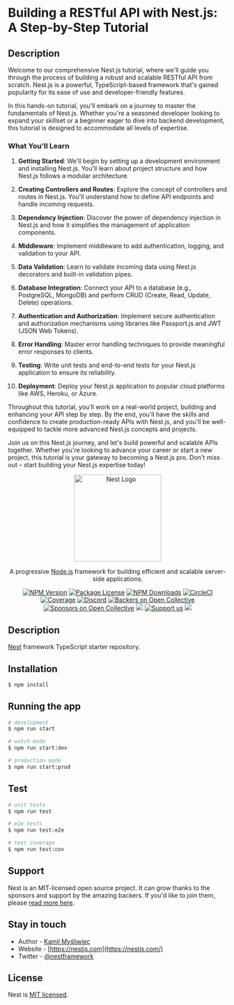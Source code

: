 # Building a RESTful API with Nest.js: A Step-by-Step Tutorial

## Description

Welcome to our comprehensive Nest.js tutorial, where we'll guide you through the process of building a robust and scalable RESTful API from scratch. Nest.js is a powerful, TypeScript-based framework that's gained popularity for its ease of use and developer-friendly features.

In this hands-on tutorial, you'll embark on a journey to master the fundamentals of Nest.js. Whether you're a seasoned developer looking to expand your skillset or a beginner eager to dive into backend development, this tutorial is designed to accommodate all levels of expertise.

### What You'll Learn

1. **Getting Started**: We'll begin by setting up a development environment and installing Nest.js. You'll learn about project structure and how Nest.js follows a modular architecture.

2. **Creating Controllers and Routes**: Explore the concept of controllers and routes in Nest.js. You'll understand how to define API endpoints and handle incoming requests.

3. **Dependency Injection**: Discover the power of dependency injection in Nest.js and how it simplifies the management of application components.

4. **Middleware**: Implement middleware to add authentication, logging, and validation to your API.

5. **Data Validation**: Learn to validate incoming data using Nest.js decorators and built-in validation pipes.

6. **Database Integration**: Connect your API to a database (e.g., PostgreSQL, MongoDB) and perform CRUD (Create, Read, Update, Delete) operations.

7. **Authentication and Authorization**: Implement secure authentication and authorization mechanisms using libraries like Passport.js and JWT (JSON Web Tokens).

8. **Error Handling**: Master error handling techniques to provide meaningful error responses to clients.

9. **Testing**: Write unit tests and end-to-end tests for your Nest.js application to ensure its reliability.

10. **Deployment**: Deploy your Nest.js application to popular cloud platforms like AWS, Heroku, or Azure.

Throughout this tutorial, you'll work on a real-world project, building and enhancing your API step by step. By the end, you'll have the skills and confidence to create production-ready APIs with Nest.js, and you'll be well-equipped to tackle more advanced Nest.js concepts and projects.

Join us on this Nest.js journey, and let's build powerful and scalable APIs together. Whether you're looking to advance your career or start a new project, this tutorial is your gateway to becoming a Nest.js pro. Don't miss out – start building your Nest.js expertise today!

<p align="center">
  <a href="http://nestjs.com/" target="blank"><img src="https://nestjs.com/img/logo-small.svg" width="200" alt="Nest Logo" /></a>
</p>

[circleci-image]: https://img.shields.io/circleci/build/github/nestjs/nest/master?token=abc123def456
[circleci-url]: https://circleci.com/gh/nestjs/nest

  <p align="center">A progressive <a href="http://nodejs.org" target="_blank">Node.js</a> framework for building efficient and scalable server-side applications.</p>
    <p align="center">
<a href="https://www.npmjs.com/~nestjscore" target="_blank"><img src="https://img.shields.io/npm/v/@nestjs/core.svg" alt="NPM Version" /></a>
<a href="https://www.npmjs.com/~nestjscore" target="_blank"><img src="https://img.shields.io/npm/l/@nestjs/core.svg" alt="Package License" /></a>
<a href="https://www.npmjs.com/~nestjscore" target="_blank"><img src="https://img.shields.io/npm/dm/@nestjs/common.svg" alt="NPM Downloads" /></a>
<a href="https://circleci.com/gh/nestjs/nest" target="_blank"><img src="https://img.shields.io/circleci/build/github/nestjs/nest/master" alt="CircleCI" /></a>
<a href="https://coveralls.io/github/nestjs/nest?branch=master" target="_blank"><img src="https://coveralls.io/repos/github/nestjs/nest/badge.svg?branch=master#9" alt="Coverage" /></a>
<a href="https://discord.gg/G7Qnnhy" target="_blank"><img src="https://img.shields.io/badge/discord-online-brightgreen.svg" alt="Discord"/></a>
<a href="https://opencollective.com/nest#backer" target="_blank"><img src="https://opencollective.com/nest/backers/badge.svg" alt="Backers on Open Collective" /></a>
<a href="https://opencollective.com/nest#sponsor" target="_blank"><img src="https://opencollective.com/nest/sponsors/badge.svg" alt="Sponsors on Open Collective" /></a>
  <a href="https://paypal.me/kamilmysliwiec" target="_blank"><img src="https://img.shields.io/badge/Donate-PayPal-ff3f59.svg"/></a>
    <a href="https://opencollective.com/nest#sponsor"  target="_blank"><img src="https://img.shields.io/badge/Support%20us-Open%20Collective-41B883.svg" alt="Support us"></a>
  <a href="https://twitter.com/nestframework" target="_blank"><img src="https://img.shields.io/twitter/follow/nestframework.svg?style=social&label=Follow"></a>
</p>
  <!--[![Backers on Open Collective](https://opencollective.com/nest/backers/badge.svg)](https://opencollective.com/nest#backer)
  [![Sponsors on Open Collective](https://opencollective.com/nest/sponsors/badge.svg)](https://opencollective.com/nest#sponsor)-->

## Description

[Nest](https://github.com/nestjs/nest) framework TypeScript starter repository.

## Installation

```bash
$ npm install
```

## Running the app

```bash
# development
$ npm run start

# watch mode
$ npm run start:dev

# production mode
$ npm run start:prod
```

## Test

```bash
# unit tests
$ npm run test

# e2e tests
$ npm run test:e2e

# test coverage
$ npm run test:cov
```

## Support

Nest is an MIT-licensed open source project. It can grow thanks to the sponsors and support by the amazing backers. If you'd like to join them, please [read more here](https://docs.nestjs.com/support).

## Stay in touch

- Author - [Kamil Myśliwiec](https://kamilmysliwiec.com)
- Website - [https://nestjs.com](https://nestjs.com/)
- Twitter - [@nestframework](https://twitter.com/nestframework)

## License

Nest is [MIT licensed](LICENSE).

